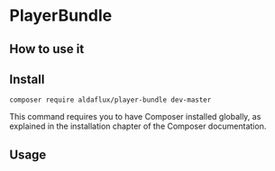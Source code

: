 # PlayerBundle


## How to use it

Install
-------
```
composer require aldaflux/player-bundle dev-master
```
This command requires you to have Composer installed globally, as explained in the installation chapter of the Composer documentation.


Usage
-----

